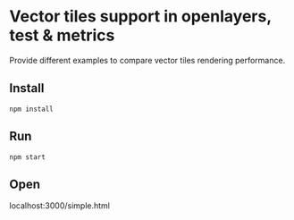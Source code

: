 # Vector tiles support in openlayers, test & metrics
Provide different examples to compare vector tiles rendering performance.
## Install
```
npm install
```
## Run
```
npm start
```
## Open

localhost:3000/simple.html